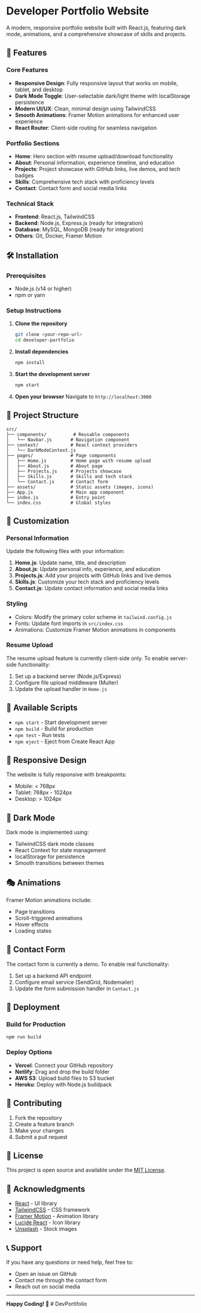 # Developer Portfolio Website

A modern, responsive portfolio website built with React.js, featuring dark mode, animations, and a comprehensive showcase of skills and projects.

## 🚀 Features

### Core Features
- **Responsive Design**: Fully responsive layout that works on mobile, tablet, and desktop
- **Dark Mode Toggle**: User-selectable dark/light theme with localStorage persistence
- **Modern UI/UX**: Clean, minimal design using TailwindCSS
- **Smooth Animations**: Framer Motion animations for enhanced user experience
- **React Router**: Client-side routing for seamless navigation

### Portfolio Sections
- **Home**: Hero section with resume upload/download functionality
- **About**: Personal information, experience timeline, and education
- **Projects**: Project showcase with GitHub links, live demos, and tech badges
- **Skills**: Comprehensive tech stack with proficiency levels
- **Contact**: Contact form and social media links

### Technical Stack
- **Frontend**: React.js, TailwindCSS
- **Backend**: Node.js, Express.js (ready for integration)
- **Database**: MySQL, MongoDB (ready for integration)
- **Others**: Git, Docker, Framer Motion

## 🛠️ Installation

### Prerequisites
- Node.js (v14 or higher)
- npm or yarn

### Setup Instructions

1. **Clone the repository**
   ```bash
   git clone <your-repo-url>
   cd developer-portfolio
   ```

2. **Install dependencies**
   ```bash
   npm install
   ```

3. **Start the development server**
   ```bash
   npm start
   ```

4. **Open your browser**
   Navigate to `http://localhost:3000`

## 📁 Project Structure

```
src/
├── components/          # Reusable components
│   └── Navbar.js       # Navigation component
├── context/            # React context providers
│   └── DarkModeContext.js
├── pages/              # Page components
│   ├── Home.js         # Home page with resume upload
│   ├── About.js        # About page
│   ├── Projects.js     # Projects showcase
│   ├── Skills.js       # Skills and tech stack
│   └── Contact.js      # Contact form
├── assets/             # Static assets (images, icons)
├── App.js              # Main app component
├── index.js            # Entry point
└── index.css           # Global styles
```

## 🎨 Customization

### Personal Information
Update the following files with your information:

1. **Home.js**: Update name, title, and description
2. **About.js**: Update personal info, experience, and education
3. **Projects.js**: Add your projects with GitHub links and live demos
4. **Skills.js**: Customize your tech stack and proficiency levels
5. **Contact.js**: Update contact information and social media links

### Styling
- Colors: Modify the primary color scheme in `tailwind.config.js`
- Fonts: Update font imports in `src/index.css`
- Animations: Customize Framer Motion animations in components

### Resume Upload
The resume upload feature is currently client-side only. To enable server-side functionality:

1. Set up a backend server (Node.js/Express)
2. Configure file upload middleware (Multer)
3. Update the upload handler in `Home.js`

## 🔧 Available Scripts

- `npm start` - Start development server
- `npm build` - Build for production
- `npm test` - Run tests
- `npm eject` - Eject from Create React App

## 📱 Responsive Design

The website is fully responsive with breakpoints:
- Mobile: < 768px
- Tablet: 768px - 1024px
- Desktop: > 1024px

## 🌙 Dark Mode

Dark mode is implemented using:
- TailwindCSS dark mode classes
- React Context for state management
- localStorage for persistence
- Smooth transitions between themes

## 🎭 Animations

Framer Motion animations include:
- Page transitions
- Scroll-triggered animations
- Hover effects
- Loading states

## 📧 Contact Form

The contact form is currently a demo. To enable real functionality:

1. Set up a backend API endpoint
2. Configure email service (SendGrid, Nodemailer)
3. Update the form submission handler in `Contact.js`

## 🚀 Deployment

### Build for Production
```bash
npm run build
```

### Deploy Options
- **Vercel**: Connect your GitHub repository
- **Netlify**: Drag and drop the build folder
- **AWS S3**: Upload build files to S3 bucket
- **Heroku**: Deploy with Node.js buildpack

## 🤝 Contributing

1. Fork the repository
2. Create a feature branch
3. Make your changes
4. Submit a pull request

## 📄 License

This project is open source and available under the [MIT License](LICENSE).

## 🙏 Acknowledgments

- [React](https://reactjs.org/) - UI library
- [TailwindCSS](https://tailwindcss.com/) - CSS framework
- [Framer Motion](https://www.framer.com/motion/) - Animation library
- [Lucide React](https://lucide.dev/) - Icon library
- [Unsplash](https://unsplash.com/) - Stock images

## 📞 Support

If you have any questions or need help, feel free to:
- Open an issue on GitHub
- Contact me through the contact form
- Reach out on social media

---

**Happy Coding! 🎉** # DevPortifolio
